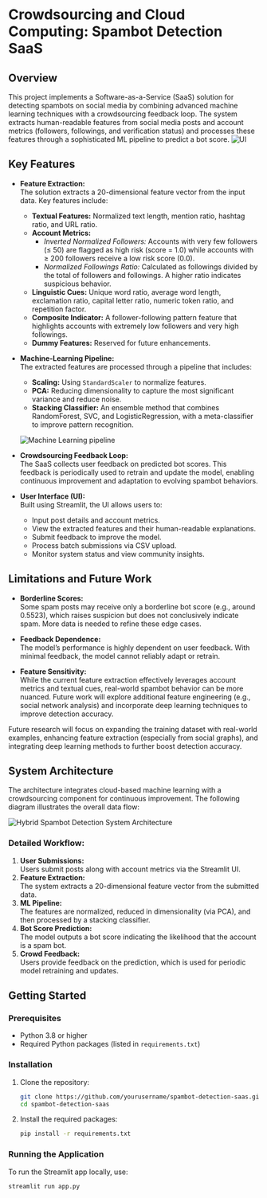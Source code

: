 # Crowdsourcing and Cloud Computing: Spambot Detection SaaS

## Overview
This project implements a Software-as-a-Service (SaaS) solution for detecting spambots on social media by combining advanced machine learning techniques with a crowdsourcing feedback loop. The system extracts human-readable features from social media posts and account metrics (followers, followings, and verification status) and processes these features through a sophisticated ML pipeline to predict a bot score.
 ![UI](spambot_ui.png)

## Key Features

- **Feature Extraction:**  
  The solution extracts a 20-dimensional feature vector from the input data. Key features include:
  - **Textual Features:** Normalized text length, mention ratio, hashtag ratio, and URL ratio.
  - **Account Metrics:**  
    - *Inverted Normalized Followers:* Accounts with very few followers (≤ 50) are flagged as high risk (score = 1.0) while accounts with ≥ 200 followers receive a low risk score (0.0).
    - *Normalized Followings Ratio:* Calculated as followings divided by the total of followers and followings. A higher ratio indicates suspicious behavior.
  - **Linguistic Cues:** Unique word ratio, average word length, exclamation ratio, capital letter ratio, numeric token ratio, and repetition factor.
  - **Composite Indicator:** A follower-following pattern feature that highlights accounts with extremely low followers and very high followings.
  - **Dummy Features:** Reserved for future enhancements.

- **Machine-Learning Pipeline:**  
  The extracted features are processed through a pipeline that includes:
  - **Scaling:** Using `StandardScaler` to normalize features.
  - **PCA:** Reducing dimensionality to capture the most significant variance and reduce noise.
  - **Stacking Classifier:** An ensemble method that combines RandomForest, SVC, and LogisticRegression, with a meta-classifier to improve pattern recognition.
  
  ![Machine Learning pipeline](architecture_image.png)

- **Crowdsourcing Feedback Loop:**  
  The SaaS collects user feedback on predicted bot scores. This feedback is periodically used to retrain and update the model, enabling continuous improvement and adaptation to evolving spambot behaviors.

- **User Interface (UI):**  
  Built using Streamlit, the UI allows users to:
  - Input post details and account metrics.
  - View the extracted features and their human-readable explanations.
  - Submit feedback to improve the model.
  - Process batch submissions via CSV upload.
  - Monitor system status and view community insights.

## Limitations and Future Work

- **Borderline Scores:**  
  Some spam posts may receive only a borderline bot score (e.g., around 0.5523), which raises suspicion but does not conclusively indicate spam. More data is needed to refine these edge cases.

- **Feedback Dependence:**  
  The model’s performance is highly dependent on user feedback. With minimal feedback, the model cannot reliably adapt or retrain.

- **Feature Sensitivity:**  
  While the current feature extraction effectively leverages account metrics and textual cues, real-world spambot behavior can be more nuanced. Future work will explore additional feature engineering (e.g., social network analysis) and incorporate deep learning techniques to improve detection accuracy.

Future research will focus on expanding the training dataset with real-world examples, enhancing feature extraction (especially from social graphs), and integrating deep learning methods to further boost detection accuracy.

## System Architecture

The architecture integrates cloud-based machine learning with a crowdsourcing component for continuous improvement. The following diagram illustrates the overall data flow:

![Hybrid Spambot Detection System Architecture](SaaS_architecture.png)


### Detailed Workflow:
1. **User Submissions:**  
   Users submit posts along with account metrics via the Streamlit UI.
2. **Feature Extraction:**  
   The system extracts a 20-dimensional feature vector from the submitted data.
3. **ML Pipeline:**  
   The features are normalized, reduced in dimensionality (via PCA), and then processed by a stacking classifier.
4. **Bot Score Prediction:**  
   The model outputs a bot score indicating the likelihood that the account is a spam bot.
5. **Crowd Feedback:**  
   Users provide feedback on the prediction, which is used for periodic model retraining and updates.

## Getting Started

### Prerequisites
- Python 3.8 or higher
- Required Python packages (listed in `requirements.txt`)

### Installation
1. Clone the repository:
    ```bash
    git clone https://github.com/yourusername/spambot-detection-saas.git
    cd spambot-detection-saas
    ```
2. Install the required packages:
    ```bash
    pip install -r requirements.txt
    ```

### Running the Application
To run the Streamlit app locally, use:
```bash
streamlit run app.py
